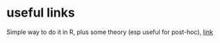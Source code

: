 # useful links

Simple way to do it in R, plus some theory (esp useful for post-hoc), [link](https://www.datanovia.com/en/lessons/anova-in-r/#two-way-independent-anova)